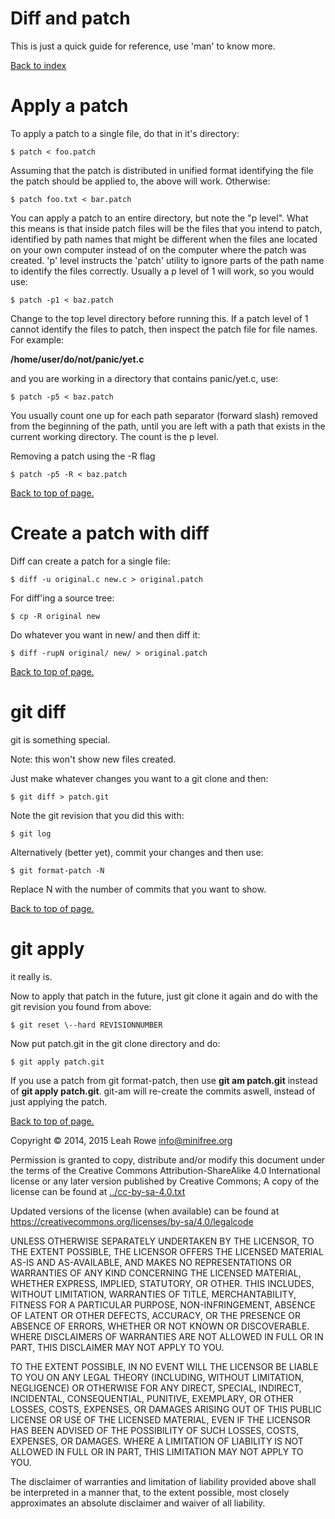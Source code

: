
Diff and patch 
==============

This is just a quick guide for reference, use 'man' to know more.

[Back to index](./)

Apply a patch
=============

To apply a patch to a single file, do that in it's directory:

    $ patch < foo.patch

Assuming that the patch is distributed in unified format identifying the
file the patch should be applied to, the above will work. Otherwise:

    $ patch foo.txt < bar.patch

You can apply a patch to an entire directory, but note the "p level".
What this means is that inside patch files will be the files that you
intend to patch, identified by path names that might be different when
the files ane located on your own computer instead of on the computer
where the patch was created. 'p' level instructs the 'patch' utility
to ignore parts of the path name to identify the files correctly.
Usually a p level of 1 will work, so you would use:

    $ patch -p1 < baz.patch

Change to the top level directory before running this. If a patch level
of 1 cannot identify the files to patch, then inspect the patch file for
file names. For example:

**/home/user/do/not/panic/yet.c**

and you are working in a directory that contains panic/yet.c, use:

    $ patch -p5 < baz.patch

You usually count one up for each path separator (forward slash) removed
from the beginning of the path, until you are left with a path that
exists in the current working directory. The count is the p level.

Removing a patch using the -R flag

    $ patch -p5 -R < baz.patch

[Back to top of page.](#pagetop)

Create a patch with diff
========================

Diff can create a patch for a single file:

    $ diff -u original.c new.c > original.patch

For diff'ing a source tree:

    $ cp -R original new

Do whatever you want in new/ and then diff it:

    $ diff -rupN original/ new/ > original.patch

[Back to top of page.](#pagetop)

git diff
========

git is something special.

Note: this won't show new files created.

Just make whatever changes you want to a git clone and then:

    $ git diff > patch.git

Note the git revision that you did this with:

    $ git log

Alternatively (better yet), commit your changes and then use:

    $ git format-patch -N
Replace N with the number of commits that you want to show.

[Back to top of page.](#pagetop)

git apply
=========

it really is.

Now to apply that patch in the future, just git clone it again and do
with the git revision you found from above:

    $ git reset \--hard REVISIONNUMBER

Now put patch.git in the git clone directory and do:

    $ git apply patch.git

If you use a patch from git format-patch, then use **git am patch.git**
instead of **git apply patch.git**. git-am will re-create the commits
aswell, instead of just applying the patch.

[Back to top of page.](#pagetop)

Copyright © 2014, 2015 Leah Rowe <info@minifree.org>

Permission is granted to copy, distribute and/or modify this document
under the terms of the Creative Commons Attribution-ShareAlike 4.0
International license or any later version published by Creative
Commons; A copy of the license can be found at
[../cc-by-sa-4.0.txt](../cc-by-sa-4.0.txt)

Updated versions of the license (when available) can be found at
<https://creativecommons.org/licenses/by-sa/4.0/legalcode>

UNLESS OTHERWISE SEPARATELY UNDERTAKEN BY THE LICENSOR, TO THE EXTENT
POSSIBLE, THE LICENSOR OFFERS THE LICENSED MATERIAL AS-IS AND
AS-AVAILABLE, AND MAKES NO REPRESENTATIONS OR WARRANTIES OF ANY KIND
CONCERNING THE LICENSED MATERIAL, WHETHER EXPRESS, IMPLIED, STATUTORY,
OR OTHER. THIS INCLUDES, WITHOUT LIMITATION, WARRANTIES OF TITLE,
MERCHANTABILITY, FITNESS FOR A PARTICULAR PURPOSE, NON-INFRINGEMENT,
ABSENCE OF LATENT OR OTHER DEFECTS, ACCURACY, OR THE PRESENCE OR ABSENCE
OF ERRORS, WHETHER OR NOT KNOWN OR DISCOVERABLE. WHERE DISCLAIMERS OF
WARRANTIES ARE NOT ALLOWED IN FULL OR IN PART, THIS DISCLAIMER MAY NOT
APPLY TO YOU.

TO THE EXTENT POSSIBLE, IN NO EVENT WILL THE LICENSOR BE LIABLE TO YOU
ON ANY LEGAL THEORY (INCLUDING, WITHOUT LIMITATION, NEGLIGENCE) OR
OTHERWISE FOR ANY DIRECT, SPECIAL, INDIRECT, INCIDENTAL, CONSEQUENTIAL,
PUNITIVE, EXEMPLARY, OR OTHER LOSSES, COSTS, EXPENSES, OR DAMAGES
ARISING OUT OF THIS PUBLIC LICENSE OR USE OF THE LICENSED MATERIAL, EVEN
IF THE LICENSOR HAS BEEN ADVISED OF THE POSSIBILITY OF SUCH LOSSES,
COSTS, EXPENSES, OR DAMAGES. WHERE A LIMITATION OF LIABILITY IS NOT
ALLOWED IN FULL OR IN PART, THIS LIMITATION MAY NOT APPLY TO YOU.

The disclaimer of warranties and limitation of liability provided above
shall be interpreted in a manner that, to the extent possible, most
closely approximates an absolute disclaimer and waiver of all liability.

